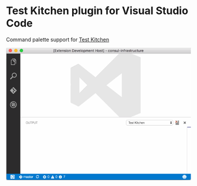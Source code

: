 # Test Kitchen plugin for Visual Studio Code

Command palette support for [Test Kitchen](http://kitchen.ci)

![converge example](assets/converge.gif)
